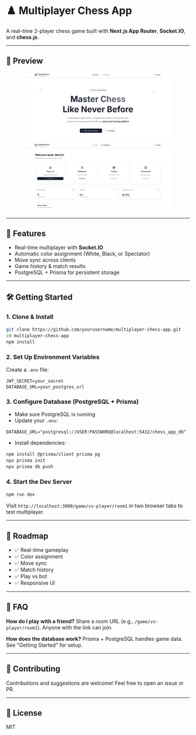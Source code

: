 
# ♟️ Multiplayer Chess App

A real-time 2-player chess game built with **Next.js App Router**, **Socket.IO**, and **chess.js**.

---

## 📸 Preview

<p align="center">
  <img src="public/img/preview-1.png" alt="Chess App Preview 1" width="400"/>
  <img src="public/img/Ground-Chess 2.png" alt="Chess App Preview 2" width="400"/>
</p>

---

## 🚀 Features

- Real-time multiplayer with **Socket.IO**
- Automatic color assignment (White, Black, or Spectator)
- Move sync across clients
- Game history & match results
- PostgreSQL + Prisma for persistent storage

---

## 🛠️ Getting Started

### 1. Clone & Install

```bash
git clone https://github.com/yourusername/multiplayer-chess-app.git
cd multiplayer-chess-app
npm install
````

### 2. Set Up Environment Variables

Create a `.env` file:

```env
JWT_SECRET=your_secret
DATABASE_URL=your_postgres_url
```

### 3. Configure Database (PostgreSQL + Prisma)

* Make sure PostgreSQL is running
* Update your `.env`:

```env
DATABASE_URL="postgresql://USER:PASSWORD@localhost:5432/chess_app_db"
```

* Install dependencies:

```bash
npm install @prisma/client prisma pg
npx prisma init
npx prisma db push
```



### 4. Start the Dev Server

```bash
npm run dev
```

Visit `http://localhost:3000/game/vs-player/room1` in two browser tabs to test multiplayer.

---

## 📅 Roadmap

* ✅ Real-time gameplay
* ✅ Color assignment
* ✅ Move sync
* ✅ Match history
* ✅ Play vs bot
* ✅ Responsive UI

---

## 🙋 FAQ

**How do I play with a friend?**
Share a room URL (e.g., `/game/vs-player/room1`). Anyone with the link can join.

**How does the database work?**
Prisma + PostgreSQL handles game data. See "Getting Started" for setup.

---

## 🤝 Contributing

Contributions and suggestions are welcome! Feel free to open an issue or PR.

---

## 📖 License

MIT

```
